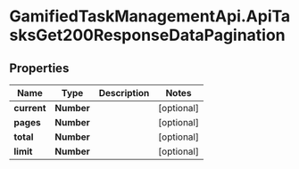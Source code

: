 # GamifiedTaskManagementApi.ApiTasksGet200ResponseDataPagination

## Properties

Name | Type | Description | Notes
------------ | ------------- | ------------- | -------------
**current** | **Number** |  | [optional] 
**pages** | **Number** |  | [optional] 
**total** | **Number** |  | [optional] 
**limit** | **Number** |  | [optional] 


